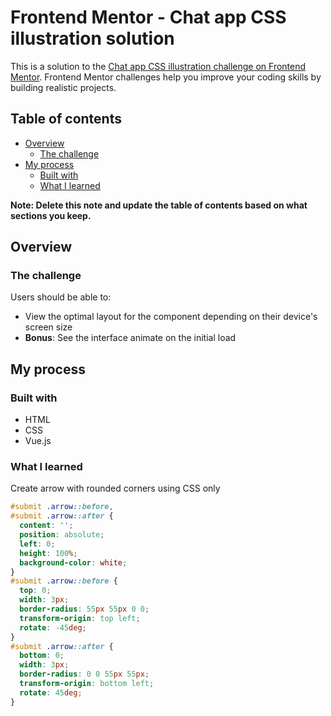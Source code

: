# Frontend Mentor - Chat app CSS illustration solution

This is a solution to the [Chat app CSS illustration challenge on Frontend Mentor](https://www.frontendmentor.io/challenges/chat-app-css-illustration-O5auMkFqY). Frontend Mentor challenges help you improve your coding skills by building realistic projects.

## Table of contents

- [Overview](#overview)
  - [The challenge](#the-challenge)
- [My process](#my-process)
  - [Built with](#built-with)
  - [What I learned](#what-i-learned)

**Note: Delete this note and update the table of contents based on what sections you keep.**

## Overview

### The challenge

Users should be able to:

- View the optimal layout for the component depending on their device's screen size
- **Bonus**: See the interface animate on the initial load

## My process

### Built with

- HTML
- CSS
- Vue.js

### What I learned

Create arrow with rounded corners using CSS only

```css
#submit .arrow::before,
#submit .arrow::after {
  content: '';
  position: absolute;
  left: 0;
  height: 100%;
  background-color: white;
}
#submit .arrow::before {
  top: 0;
  width: 3px;
  border-radius: 55px 55px 0 0;
  transform-origin: top left;
  rotate: -45deg;
}
#submit .arrow::after {
  bottom: 0;
  width: 3px;
  border-radius: 0 0 55px 55px;
  transform-origin: bottom left;
  rotate: 45deg;
}
```
